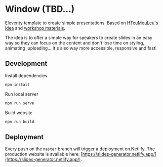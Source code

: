 # Window (TBD...)

Eleventy template to create simple presentations. Based on [HTeuMeuLeu's idea](https://twitter.com/HTeuMeuLeu/status/1279448003284217859) and [workshop materials](https://workshop.hteumeuleu.com/).

The idea is to offer a simple way for speakers to create slides in an easy way so they can focus on the content and don't lose time on styling, animating ,uploading... It's also way more accessible, responsive and fast!

## Development

Install dependencies

```sh
npm install
```

Run local server

```sh
npm run serve
```

Build website

```sh
npm run build
```

## Deployment

Every push on the `master` branch will trigger a deployment on Netlify. The production website is available here: [https://slides-generator.netlify.app/](https://slides-generator.netlify.app/).